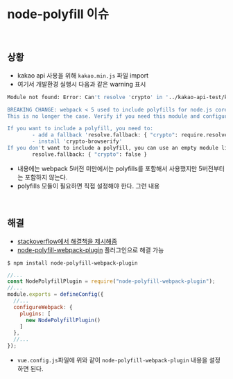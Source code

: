 # node-polyfill 이슈

<br>

## 상황
- kakao api 사용을 위해 `kakao.min.js` 파일 import
- 여기서 개발환경 실행시 다음과 같은 warning 표시

```bash
Module not found: Error: Can't resolve 'crypto' in '../kakao-api-test/kakao-web/src/utils'

BREAKING CHANGE: webpack < 5 used to include polyfills for node.js core modules by default.
This is no longer the case. Verify if you need this module and configure a polyfill for it.

If you want to include a polyfill, you need to:
        - add a fallback 'resolve.fallback: { "crypto": require.resolve("crypto-browserify") }'
        - install 'crypto-browserify'
If you don't want to include a polyfill, you can use an empty module like this:
        resolve.fallback: { "crypto": false }
```
- 내용에는 webpack 5버전 미만에서는 polyfills를 포함해서 사용했지만 5버전부터는 포함하지 않는다.
- polyfills 모듈이 필요하면 직접 설정해야 한다. 그런 내용

<br>

## 해결
- [stackoverflow에서 해결책을 제시해줌](https://stackoverflow.com/questions/68206050/breaking-change-webpack-5-used-to-include-polyfills-for-node-js-core-modules)
- [node-polyfill-webpack-plugin](https://www.npmjs.com/package/node-polyfill-webpack-plugin) 플러그인으로 해결 가능

```console
$ npm install node-polyfill-webpack-plugin
```

```js
//...
const NodePolyfillPlugin = require("node-polyfill-webpack-plugin");
//...
module.exports = defineConfig({
  //...
  configureWebpack: {
    plugins: [
      new NodePolyfillPlugin()
    ]
  },
  //...
});
```
- `vue.config.js`파일에 위와 같이 `node-polyfill-webpack-plugin` 내용을 설정하면 된다.